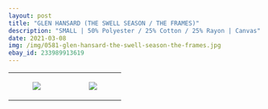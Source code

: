 ```yaml
---
layout: post
title: "GLEN HANSARD (THE SWELL SEASON / THE FRAMES)"
description: "SMALL | 50% Polyester / 25% Cotton / 25% Rayon | Canvas"
date: 2021-03-08
img: /img/0581-glen-hansard-the-swell-season-the-frames.jpg
ebay_id: 233989913619
---
```




<table style="width:100%;"><tr><td style="vertical-align:top;">
      <figure class="tmblr-full" data-orig-height="2048" data-orig-width="1365" data-orig-src="https://concertshirts.netlify.app/shirts/0581/0581-01.jpg"><img src="https://64.media.tumblr.com/b55ec4965ab15d2e3136e6ebe0e9315a/6a879390b5327685-6d/s540x810/e18c772b91c35b8f4ef07905f5caa524009fc8f8.jpg" data-orig-height="2048" data-orig-width="1365" data-orig-src="https://concertshirts.netlify.app/shirts/0581/0581-01.jpg"/></figure></td>
    <td style="vertical-align:top;">
      <figure class="tmblr-full" data-orig-height="2048" data-orig-width="1365" data-orig-src="https://concertshirts.netlify.app/shirts/0581/0581-02.jpg"><img src="https://64.media.tumblr.com/54d88636630b5790348e643c1a15ce41/6a879390b5327685-89/s540x810/710522042be8cde1abb4f8d2921f5e070c82a510.jpg" data-orig-height="2048" data-orig-width="1365" data-orig-src="https://concertshirts.netlify.app/shirts/0581/0581-02.jpg"/></figure></td>
  </tr></table>
